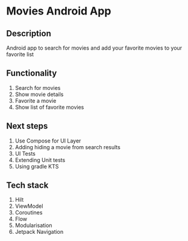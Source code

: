 # Movies Android App #

## Description ##

Android app to search for movies and add your favorite movies to your favorite list

## Functionality ##
1. Search for movies
2. Show movie details
3. Favorite a movie
4. Show list of favorite movies

## Next steps ##
1. Use Compose for UI Layer
2. Adding hiding a movie from search results
3. UI Tests
4. Extending Unit tests
5. Using gradle KTS

## Tech stack ##
1. Hilt
2. ViewModel
3. Coroutines
4. Flow
5. Modularisation
6. Jetpack Navigation
